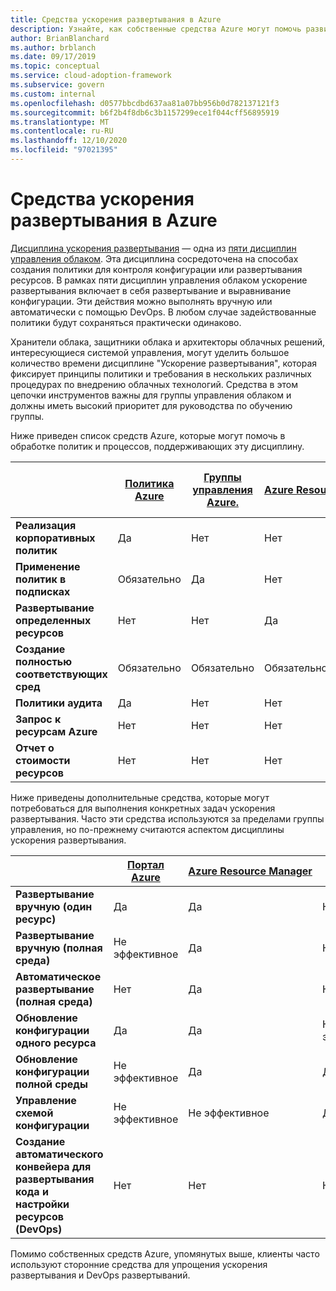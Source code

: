 ```yaml
---
title: Средства ускорения развертывания в Azure
description: Узнайте, как собственные средства Azure могут помочь развитым политикам и процессам, поддерживающим дисциплину ускорения развертывания.
author: BrianBlanchard
ms.author: brblanch
ms.date: 09/17/2019
ms.topic: conceptual
ms.service: cloud-adoption-framework
ms.subservice: govern
ms.custom: internal
ms.openlocfilehash: d0577bbcdbd637aa81a07bb956b0d782137121f3
ms.sourcegitcommit: b6f2b4f8db6c3b1157299ece1f044cff56895919
ms.translationtype: MT
ms.contentlocale: ru-RU
ms.lasthandoff: 12/10/2020
ms.locfileid: "97021395"
---
```

# <a name="deployment-acceleration-tools-in-azure"></a>Средства ускорения развертывания в Azure

[Дисциплина ускорения развертывания](./index.md) — одна из [пяти дисциплин управления облаком](../governance-disciplines.md). Эта дисциплина сосредоточена на способах создания политики для контроля конфигурации или развертывания ресурсов. В рамках пяти дисциплин управления облаком ускорение развертывания включает в себя развертывание и выравнивание конфигурации. Эти действия можно выполнять вручную или автоматически с помощью DevOps. В любом случае задействованные политики будут сохраняться практически одинаково.

Хранители облака, защитники облака и архитекторы облачных решений, интересующиеся системой управления, могут уделить большое количество времени дисциплине "Ускорение развертывания", которая фиксирует принципы политики и требования в нескольких различных процедурах по внедрению облачных технологий. Средства в этом цепочки инструментов важны для группы управления облаком и должны иметь высокий приоритет для руководства по обучению группы.

Ниже приведен список средств Azure, которые могут помочь в обработке политик и процессов, поддерживающих эту дисциплину.

|  | [Политика Azure](/azure/governance/policy/overview) | [Группы управления Azure.](/azure/governance/management-groups) | [Azure Resource Manager](/azure/azure-resource-manager/management/overview) | [Azure Blueprints](/azure/governance/blueprints/overview) | [Azure Resource Graph](/azure/governance/resource-graph/overview) | [Управление затратами и выставление счетов Azure](/azure/cost-management) |
|---------|---------|---------|---------|---------|---------|---------|
| **Реализация корпоративных политик**     | Да | Нет  | Нет  | Нет | Нет | Нет |
| **Применение политик в подписках**     | Обязательно | Да  | Нет  | Нет | Нет | Нет |
| **Развертывание определенных ресурсов**     | Нет | Нет  | Да  | Нет | Нет | Нет |
| **Создание полностью соответствующих сред**      | Обязательно | Обязательно  | Обязательно  | Да | Нет | Нет |
| **Политики аудита**      | Да | Нет  | Нет  | Нет | Нет | Нет |
| **Запрос к ресурсам Azure**      | Нет | Нет  | Нет  | Нет | Да | Нет |
| **Отчет о стоимости ресурсов**      | Нет | Нет  | Нет  | Нет | Нет | Да |

Ниже приведены дополнительные средства, которые могут потребоваться для выполнения конкретных задач ускорения развертывания. Часто эти средства используются за пределами группы управления, но по-прежнему считаются аспектом дисциплины ускорения развертывания.

|  | [Портал Azure](https://azure.microsoft.com/features/azure-portal)  | [Azure Resource Manager](/azure/azure-resource-manager/management/overview)  | [Политика Azure](/azure/governance/policy/overview) | [Azure DevOps](/azure/devops/user-guide/what-is-azure-devops) | [Azure Backup](/azure/backup/backup-overview) | [Azure Site Recovery](/azure/site-recovery/site-recovery-overview) |
|---------|---------|---------|---------|---------|---------|---------|
| **Развертывание вручную (один ресурс)**     | Да | Да  | Нет  | Не эффективное | Нет | Да |
| **Развертывание вручную (полная среда)**     | Не эффективное | Да | Нет  | Не эффективное | Нет | Да |
| **Автоматическое развертывание (полная среда)**     | Нет  | Да  | Нет  | Да  | Нет | Да |
| **Обновление конфигурации одного ресурса**     | Да | Да | Не эффективное | Не эффективное | Нет | Да, во время репликации |
| **Обновление конфигурации полной среды**     | Не эффективное | Да | Да | Да  | Нет | Да, во время репликации |
| **Управление схемой конфигурации**     | Не эффективное | Не эффективное | Да  | Да  | Нет | Да, во время репликации |
| **Создание автоматического конвейера для развертывания кода и настройки ресурсов (DevOps)**     | Нет | Нет | Нет | Да | Нет | Нет |

Помимо собственных средств Azure, упомянутых выше, клиенты часто используют сторонние средства для упрощения ускорения развертывания и DevOps развертываний.
